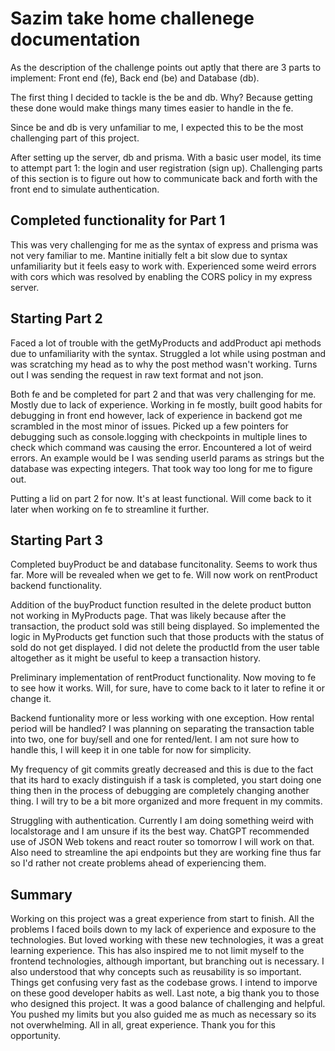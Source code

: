 # Sazim take home challenege documentation

As the description of the challenge points out aptly that there are 3 parts to implement: Front end (fe), Back end (be) and Database (db).

The first thing I decided to tackle is the be and db. Why? Because getting these done would make things many times easier to handle in the fe.

Since be and db is very unfamiliar to me, I expected this to be the most challenging part of this project.

After setting up the server, db and prisma. With a basic user model, its time to attempt part 1: the login and user registration (sign up). Challenging parts of this section is to figure out how to communicate back and forth with the front end to simulate authentication.

## Completed functionality for Part 1

This was very challenging for me as the syntax of express and prisma was not very familiar to me.
Mantine initially felt a bit slow due to syntax unfamiliarity but it feels easy to work with.
Experienced some weird errors with cors which was resolved by enabling the CORS policy in my express server.

## Starting Part 2

Faced a lot of trouble with the getMyProducts and addProduct api methods due to unfamiliarity with the syntax. Struggled a lot while using postman and was scratching my head as to why the post method wasn't working. Turns out I was sending the request in raw text format and not json.

Both fe and be completed for part 2 and that was very challenging for me. Mostly due to lack of experience. Working in fe mostly, built good habits for debugging in front end however, lack of experience in backend got me scrambled in the most minor of issues. Picked up a few pointers for debugging such as console.logging with checkpoints in multiple lines to check which command was causing the error. Encountered a lot of weird errors. An example would be I was sending userId params as strings but the database was expecting integers. That took way too long for me to figure out.

Putting a lid on part 2 for now. It's at least functional. Will come back to it later when working on fe to streamline it further.

## Starting Part 3

Completed buyProduct be and database funcitonality. Seems to work thus far. More will be revealed when we get to fe. Will now work on rentProduct backend functionality.

Addition of the buyProduct function resulted in the delete product button not working in MyProducts page. That was likely because after the transaction, the product sold was still being displayed. So implemented the logic in MyProducts get function such that those products with the status of sold do not get displayed. I did not delete the productId from the user table altogether as it might be useful to keep a transaction history.

Preliminary implementation of rentProduct functionality. Now moving to fe to see how it works. Will, for sure, have to come back to it later to refine it or change it.

Backend funtionality more or less working with one exception. How rental period will be handled? I was planning on separating the transaction table into two, one for buy/sell and one for rented/lent. I am not sure how to handle this, I will keep it in one table for now for simplicity.

My frequency of git commits greatly decreased and this is due to the fact that its hard to exacly distinguish if a task is completed, you start doing one thing then in the process of debugging are completely changing another thing. I will try to be a bit more organized and more frequent in my commits.

Struggling with authentication. Currently I am doing something weird with localstorage and I am unsure if its the best way. ChatGPT recommended use of JSON Web tokens and react router so tomorrow I will work on that.
Also need to streamline the api endpoints but they are working fine thus far so I'd rather not create problems ahead of experiencing them.

## Summary

Working on this project was a great experience from start to finish. All the problems I faced boils down to my lack of experience and exposure to the technologies. But loved working with these new technologies, it was a great learning experience. This has also inspired me to not limit myself to the frontend technologies, although important, but branching out is necessary. I also understood that why concepts such as reusability is so important. Things get confusing very fast as the codebase grows. I intend to imporve on these good developer habits as well.
Last note, a big thank you to those who designed this project. It was a good balance of challenging and helpful. You pushed my limits but you also guided me as much as necessary so its not overwhelming.
All in all, great experience. Thank you for this opportunity.
